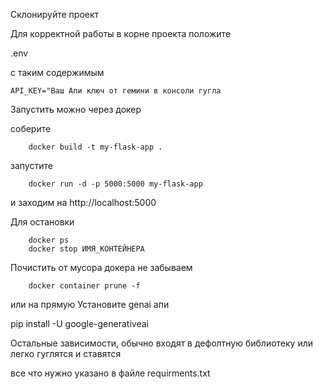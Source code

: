 Склонируйте проект

Для корректной работы в корне проекта положите

.env

с таким содержимым

    API_KEY="Ваш Апи ключ от гемини в консоли гугла


Запустить можно через докер


соберите

        docker build -t my-flask-app .

запустите

        docker run -d -p 5000:5000 my-flask-app

и заходим на http://localhost:5000

Для остановки 

        docker ps
        docker stop ИМЯ_КОНТЕЙНЕРА

Почистить от мусора докера не забываем

        docker container prune -f



или на прямую
Установите genai апи

pip install -U google-generativeai

Остальные зависимости, обычно входят в дефолтную библиотеку или легко гуглятся и ставятся

все что нужно указано в файле requirments.txt